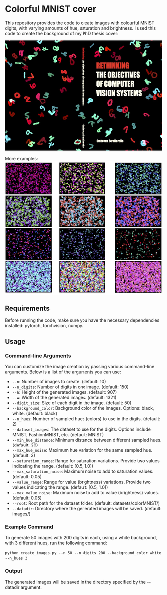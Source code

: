 # Colorful MNIST cover
This repository provides the code to create images with colourful MNIST digits, with varying amounts of hue, saturation and brightness.
I used this code to create the background of my PhD thesis cover:

![thesis-cover.jpg](figures/thesis-cover.jpg)

More examples:
![examples.jpg](figures%2Fexamples.jpg)


## Requirements

Before running the code, make sure you have the necessary dependencies installed: pytorch, torchvision, numpy.

## Usage

### Command-line Arguments

You can customize the image creation by passing various command-line arguments. Below is a list of the arguments you can use:

- `--n`: Number of images to create. (default: 10)
- `--n_digits`: Number of digits in one image. (default: 150)
- `--h`: Height of the generated images. (default: 907)
- `--w`: Width of the generated images. (default: 1321)
- `--digit_size`: Size of each digit in the image. (default: 50)
- `--background_color`: Background color of the images. Options: black, white. (default: black)
- `--n_hues`: Number of sampled hues (colors) to use in the digits. (default: 2)
- `--dataset_images`: The dataset to use for the digits. Options include MNIST, FashionMNIST, etc. (default: MNIST)
- `--min_hue_distance`: Minimum distance between different sampled hues. (default: 30)
- `--max_hue_noise`: Maximum hue variation for the same sampled hue. (default: 3)
- `--saturation_range`: Range for saturation variations. Provide two values indicating the range. (default: [0.5, 1.0])
- `--max_saturation_noise`: Maximum noise to add to saturation values. (default: 0.05)
- `--value_range`: Range for value (brightness) variations. Provide two values indicating the range. (default: [0.5, 1.0])
- `--max_value_noise`: Maximum noise to add to value (brightness) values. (default: 0.05)
- `--root`: Root path for the dataset folder. (default: datasets/colorMNIST/)
- `--datadir`: Directory where the generated images will be saved. (default: images/)

### Example Command

To generate 50 images with 200 digits in each, using a white background, with 3 different hues, run the following command:

`python create_images.py --n 50 --n_digits 200 --background_color white --n_hues 3`

### Output

The generated images will be saved in the directory specified by the --datadir argument.